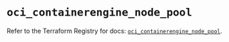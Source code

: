 # `oci_containerengine_node_pool`

Refer to the Terraform Registry for docs: [`oci_containerengine_node_pool`](https://registry.terraform.io/providers/oracle/oci/7.19.0/docs/resources/containerengine_node_pool).
